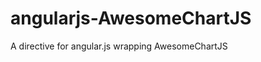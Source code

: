 angularjs-AwesomeChartJS
========================

A directive for angular.js wrapping AwesomeChartJS